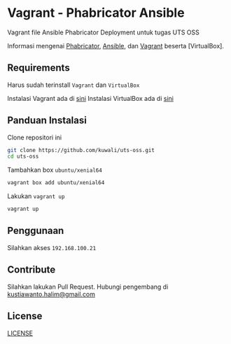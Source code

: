 # Vagrant - Phabricator Ansible

Vagrant file Ansible Phabricator Deployment untuk tugas UTS OSS

Informasi mengenai [Phabricator], [Ansible], dan [Vagrant] beserta [VirtualBox].

## Requirements

Harus sudah terinstall `Vagrant` dan `VirtualBox`

Instalasi Vagrant ada di [sini](https://www.vagrantup.com/downloads.html)
Instalasi VirtualBox ada di [sini](https://www.virtualbox.org/wiki/Downloads)

## Panduan Instalasi

Clone repositori ini
```sh
git clone https://github.com/kuwali/uts-oss.git
cd uts-oss
```
Tambahkan box `ubuntu/xenial64`
```sh
vagrant box add ubuntu/xenial64
```
Lakukan `vagrant up`
```sh
vagrant up
```

## Penggunaan

Silahkan akses `192.168.100.21`

## Contribute

Silahkan lakukan Pull Request. Hubungi pengembang di kustiawanto.halim@gmail.com

## License
[LICENSE]

[Phabricator]: <https://www.phacility.com/phabricator/>
[Ansible]: <https://www.ansible.com/>
[Vagrant]: <https://www.vagrantup.com/>
[VirtiualBox]: <https://www.virtualbox.org/>
[LICENSE]: <https://github.com/kuwali/tugas-5-oss/blob/master/LICENCE>
